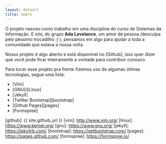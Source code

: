 ```yaml
---
layout: default
title: Sobre
---
```


O projeto nasceu como trabalho em uma disciplina do curso de Sistemas da Informação. E nós, do grupo **Ada Lovelance**, um amor de pessoa (desculpa pelo péssimo trocadilho ;) ), pensamos em algo para ajudar a toda a comunidade que estava a nossa volta.

Nosso projeto é algo aberto e está disponível no [Github], isso quer dizer que você pode ficar inteiramente a vontade para contribuir conosco.

Para tocar esse projeto pra frente fizemos uso de algumas ótimas tecnologias, segue uma lista:

* [Vim]
* [GNU]/[Linux]
* [Jekyll]
* [Twitter Bootstrap][bootstrap]
* [Github Pages][pages]
* [Formspree]

[github]: {{ site.github_url }}
[vim]: http://www.vim.org/
[linux]: https://www.kernel.org/
[gnu]: https://www.gnu.org/
[jekyll]: https://jekyllrb.com/
[bootstrap]: https://getbootstrap.com/
[pages]: https://pages.github.com/
[formspree]: https://formspree.io/
